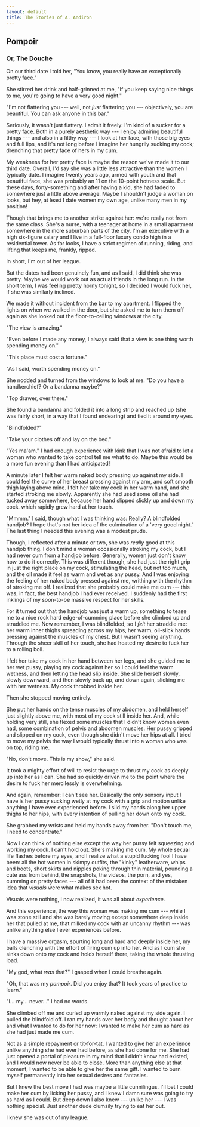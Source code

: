 ```yaml
---
layout: default
title: The Stories of A. Andiron
---
```


## Pompoir

### Or, The Douche

On our third date I told her, "You know, you really have an exceptionally pretty face."

She stirred her drink and half-grinned at me, "If you keep saying nice things to me, you're going to have a very good night."

"I'm not flattering you --- well, not _just_ flattering you --- objectively, you are beautiful. You can ask anyone in this bar."

Seriously, it wasn't just flattery. I admit it freely: I'm kind of a sucker for a pretty face. Both in a purely aesthetic way --- I enjoy admiring beautiful things  --- and also in a filthy way --- I look at her face, with those big eyes and full lips, and it's not long before I imagine her hungrily sucking my cock; drenching that pretty face of hers in my cum.

My weakness for her pretty face is maybe the reason we've made it to our third date. Overall, I'd say she was a little less attractive than the women I typically date. I imagine twenty years ago, armed with youth and that beautiful face, she was probably an 11 on the 10-point hotness scale. But these days, forty-something and after having a kid, she had faded to somewhere just a little above average. Maybe I shouldn't judge a woman on looks, but hey, at least I date women my own age, unlike many men in my position!

Though that brings me to another strike against her: we're really not from the same class. She's a nurse, with a teenager at home in a small apartment somewhere in the more suburban parts of the city. I'm an executive with a high six-figure salary and I live in a full-floor luxury condo high in a residential tower. As for looks, I have a strict regimen of running, riding, and lifting that keeps me, frankly, ripped. 

In short, I'm out of her league.

But the dates had been genuinely fun, and as I said, I did think she was pretty. Maybe we would work out as actual friends in the long run. In the short term, I was feeling pretty horny tonight, so I decided I would fuck her, if she was similarly inclined.

We made it without incident from the bar to my apartment. I flipped the lights on when we walked in the door, but she asked me to turn them off again as she looked out the floor-to-ceiling windows at the city.

"The view is amazing."

"Even before I made any money, I always said that a view is one thing worth spending money on."

"This place must cost a fortune."

"As I said, worth spending money on."

She nodded and turned from the windows to look at me. "Do you have a handkerchief? Or a bandanna maybe?"

"Top drawer, over there."

She found a bandanna and folded it into a long strip and reached up (she was fairly short, in a way that I found endearing) and tied it around my eyes.

"Blindfolded?"

"Take your clothes off and lay on the bed."

"Yes ma'am." I had enough experience with kink that I was not afraid to let a woman who wanted to take control tell me what to do. Maybe this would be a more fun evening than I had anticipated!

A minute later I felt her warm naked body pressing up against my side. I could feel the curve of her breast pressing against my arm, and soft smooth thigh laying above mine. I felt her take my cock in her warm hand, and she started stroking me slowly. Apparently she had used some oil she had tucked away somewhere, because her hand slipped slickly up and down my cock, which rapidly grew hard at her touch.

"Mmmm." I said, though what I was thinking was: Really? A blindfolded handjob? I hope that's not her idea of the culmination of a 'very good night.' The last thing I needed this evening was a modest prude.

Though, I reflected after a minute or two, she was _really_ good at this handjob thing. I don't mind a woman occasionally stroking my cock, but I had never cum from a handjob before. Generally, women just don't know how to do it correctly. This was different though, she had just the right grip in just the right place on my cock, stimulating the head, but not too much, and the oil made it feel as warm and wet as any pussy. And I was enjoying the feeling of her naked body pressed against me, writhing with the rhythm of stroking me off. I realized that she probably could make me cum --- this was, in fact, the best handjob I had ever received. I suddenly had the first inklings of my soon-to-be massive respect for her skills. 

For it turned out that the handjob was just a warm up, something to tease me to a nice rock hard edge-of-cumming place before she climbed up and straddled me. Now remember, I was blindfolded, so I _felt_ her straddle me: her warm inner thighs spreading across my hips, her warm, oil-slick hands pressing against the muscles of my chest. But I wasn't seeing anything. Through the sheer skill of her touch, she had heated my desire to fuck her to a rolling boil.

I felt her take my cock in her hand between her legs, and she guided me to her wet pussy, playing my cock against her so I could feel the warm wetness, and then letting the head slip inside. She slide herself slowly, slowly downward, and then slowly back up, and down again, slicking me with her wetness. My cock throbbed inside her.

Then she stopped moving entirely.

She put her hands on the tense muscles of my abdomen, and held herself just slightly above me, with most of my cock still inside her. And, while holding very still, she flexed some muscles that I didn't know women even had, some combination of pelvis and abdomen muscles. Her pussy gripped and slipped on my cock, even though she didn't move her hips at all. I tried to move my pelvis the way I would typically thrust into a woman who was on top, riding me.

"No, don't move. This is my show," she said.

It took a mighty effort of will to resist the urge to thrust my cock as deeply up into her as I can. She had so quickly driven me to the point where the desire to fuck her mercilessly is overwhelming.

And again, remember: I can't see her. Basically the only sensory input I have is her pussy sucking wetly at my cock with a grip and motion unlike anything I have ever experienced before. I slid my hands along her upper thighs to her hips, with every intention of pulling her down onto my cock.

She grabbed my wrists and held my hands away from her. "Don't touch me, I need to concentrate."

Now I can think of nothing else except the way her pussy felt squeezing and working my cock. I can't hold out. She's making me cum. My whole sexual life flashes before my eyes, and I realize what a stupid fucking fool I have been: all the hot women in skimpy outfits, the "kinky" leatherware, whips and boots, short skirts and nipples poking through thin material, pounding a cute ass from behind, the snapshots, the videos, the porn, and yes, cumming on pretty faces --- all of it had been the context of the mistaken idea that _visuals_ were what makes sex hot. 

Visuals were nothing, I now realized, it was all about _experience_.

And this experience, the way this woman was making me cum --- while I was stone still and she was barely moving except somewhere deep inside her that pulled at me, that milked my cock with an uncanny rhythm --- was unlike anything else I ever experiences before. 

I have a massive orgasm, spurting long and hard and deeply inside her, my balls clenching with the effort of firing cum up into her. And as I cum she sinks down onto my cock and holds herself there, taking the whole thrusting load.

"My god, what _was_ that?" I gasped when I could breathe again.

"Oh, that was my _pompoir_. Did you enjoy that? It took years of practice to learn."

"I... my... never..." I had no words.

She climbed off me and curled up warmly naked against my side again. I pulled the blindfold off. I ran my hands over her body and thought about her and what I wanted to do for her now: I wanted to make her cum as hard as she had just made me cum. 

Not as a simple repayment or tit-for-tat. I wanted to give her an experience unlike anything she had ever had before, as she had done for me. She had just opened a portal of pleasure in my mind that I didn't know had existed, and I would now never be able to close. More than anything else at that moment, I wanted to be able to give her the same gift. I wanted to burn myself permanently into her sexual desires and fantasies.

But I knew the best move I had was maybe a little cunnilingus. I'll bet I could make her cum by licking her pussy, and I knew I damn sure was going to try as hard as I could. But deep down I also knew --- unlike her --- I was nothing special. Just another dude clumsily trying to eat her out.

I knew she was out of my league. 



